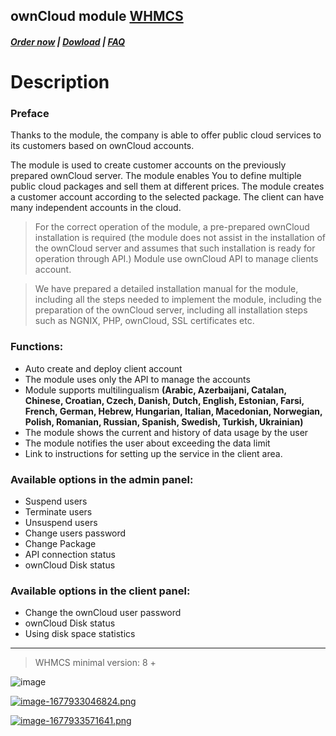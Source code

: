 ## ownCloud module **[WHMCS](https://puqcloud.com/link.php?id=77)**

#####  [Order now](https://puqcloud.com/whmcs-module-owncloud.php) | [Dowload](https://download.puqcloud.com/WHMCS/servers/PUQ_WHMCS-ownCloud/) | [FAQ](https://faq.puqcloud.com/)

# Description

### Preface

Thanks to the module, the company is able to offer public cloud services to its customers based on ownCloud accounts.

The module is used to create customer accounts on the previously prepared ownCloud server. The module enables You to define multiple public cloud packages and sell them at different prices. The module creates a customer account according to the selected package. The client can have many independent accounts in the cloud.

>For the correct operation of the module, a pre-prepared ownCloud installation is required (the module does not assist in the installation of the ownCloud server and assumes that such installation is ready for operation through API.) Module use ownCloud API to manage clients account.</p>

>We have prepared a detailed installation manual for the module, including all the steps needed to implement the module, including the preparation of the ownCloud server, including all installation steps such as NGNIX, PHP, ownCloud, SSL certificates etc.</p>

### Functions:

- Auto create and deploy client account
- The module uses only the API to manage the accounts
- Module supports multilingualism **(Arabic, Azerbaijani, Catalan, Chinese, Croatian, Czech, Danish, Dutch, English, Estonian, Farsi, French, German, Hebrew, Hungarian, Italian, Macedonian, Norwegian, Polish, Romanian, Russian, Spanish, Swedish, Turkish, Ukrainian)**
- The module shows the current and history of data usage by the user
- The module notifies the user about exceeding the data limit
- Link to instructions for setting up the service in the client area.

### Available options in the admin panel:

- Suspend users
- Terminate users
- Unsuspend users
- Change users password
- Change Package
- API connection status
- ownCloud Disk status

### Available options in the client panel:

- Change the ownCloud user password
- ownCloud Disk status
- Using disk space statistics


- - - - - -

>WHMCS minimal version: 8 +

![image](https://github.com/PUQ-sp-z-o-o/WHMCS-Module-ownCloud/assets/81689153/ed935312-bb2f-4be7-8d00-a73fe6f8b2c5)

[![image-1677933046824.png](https://doc.puq.info/uploads/images/gallery/2023-03/scaled-1680-/image-1677933046824.png)](https://doc.puq.info/uploads/images/gallery/2023-03/image-1677933046824.png)

[![image-1677933571641.png](https://doc.puq.info/uploads/images/gallery/2023-03/scaled-1680-/image-1677933571641.png)](https://doc.puq.info/uploads/images/gallery/2023-03/image-1677933571641.png)
